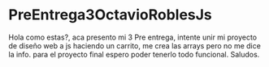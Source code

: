 # PreEntrega3OctavioRoblesJs
Hola como estas?,   aca presento mi 3 Pre entrega, intente unir mi proyecto de diseño web a js haciendo un carrito, me crea las arrays pero no me dice la info.
para el proyecto final espero poder tenerlo todo funcional. Saludos.

